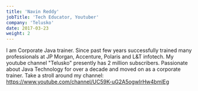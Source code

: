 ```yaml
---
title: 'Navin Reddy'
jobTitle: 'Tech Educator, Youtuber'
company: 'Telusko'
date: 2017-03-23
weight: 2
---
```


I am Corporate Java trainer. Since past few years successfully trained many professionals at JP Morgan, Accenture, Polaris and L&T infotech. My youtube channel "Telusko" presently has 2 million subscribers. Passionate about Java Technology for over a decade and moved on as a corporate trainer.
Take a stroll around my channel:
https://www.youtube.com/channel/UC59K-uG2A5ogwIrHw4bmlEg
